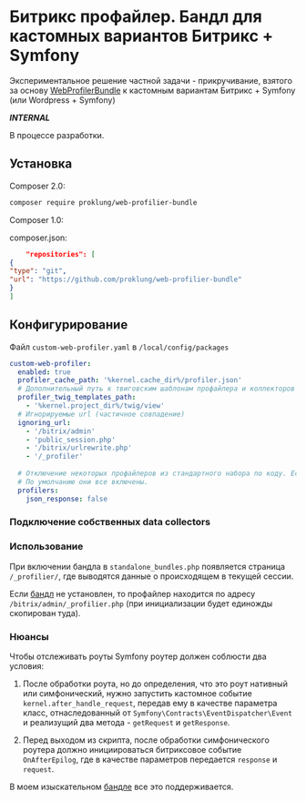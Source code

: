 # Битрикс профайлер. Бандл для кастомных вариантов Битрикс + Symfony

Экспериментальное решение частной задачи - прикручивание, взятого за основу [WebProfilerBundle](https://github.com/symfony/web-profiler-bundle)
к кастомным вариантам Битрикс + Symfony (или Wordpress + Symfony)

***INTERNAL***

В процессе разработки.

## Установка

Composer 2.0:

```bash
composer require proklung/web-profilier-bundle
```

Composer 1.0:

composer.json:

```json
    "repositories": [
{
"type": "git",
"url": "https://github.com/proklung/web-profilier-bundle"
}
]
```

## Конфигурирование

Файл `custom-web-profiler.yaml` в `/local/config/packages`

```yaml
custom-web-profiler:
  enabled: true
  profiler_cache_path: '%kernel.cache_dir%/profiler.json'
  # Дополнительный путь к твиговским шаблонам профайлера и коллекторов
  profiler_twig_templates_path:
    - '%kernel.project_dir%/twig/view'
  # Игнорируемые url (частичное совпадение)
  ignoring_url:
    - '/bitrix/admin'
    - 'public_session.php'
    - '/bitrix/urlrewrite.php'
    - '/_profiler'
  
  # Отключение некоторых профайлеров из стандартного набора по коду. Если false, то будет отрублен.
  # По умолчанию они все включены.
  profilers:
    json_response: false
```

### Подключение собственных data collectors

### Использование

При включении бандла в `standalone_bundles.php` появляется страница `/_profilier/`, где выводятся данные о происходящем
в текущей сессии.

Если [бандл](https://github.com/ProklUng/BitrixSymfonyRouterBundle) не установлен, то профайлер находится по адресу
`/bitrix/admin/_profilier.php` (при инициализации будет единожды скопирован туда).

### Нюансы

Чтобы отслеживать роуты Symfony роутер должен соблюсти два условия:

1) После обработки роута, но до определения, что это роут нативный или симфонический, нужно запустить кастомное событие
   `kernel.after_handle_request`, передав ему в качестве параметра класс, отнаследованный от `Symfony\Contracts\EventDispatcher\Event`
   и реализущий два метода - `getRequest` и `getResponse`.

2) Перед выходом из скрипта, после обработки симфонического роутера должно инициироваться битриксовое событие `OnAfterEpilog`,
   где в качестве параметров передается `response` и `request`.

В моем изыскательном [бандле](https://github.com/ProklUng/BitrixSymfonyRouterBundle) все это поддерживается.
